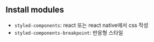 
## Install modules

- `styled-components`: react 또는 react native에서 css 작성
- `styled-components-breakpoint`: 반응형 스타일
